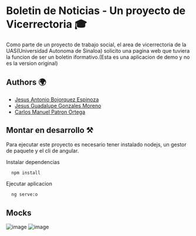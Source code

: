 
# Boletin de Noticias - Un proyecto de Vicerrectoria 🎓

Como parte de un proyecto de trabajo social, el area de vicerrectoria de la UAS(Universidad Autonoma de Sinaloa) solicito una pagina web que tuviera la funcion de ser un boletin iformativo.(Esta es una aplicacion de demo y no es la version original)


## Authors 🌍

- [Jesus Antonio Bojorquez Espinoza](https://github.com/Ant29bj)
- [Jesus Guadalupe Gonzales Moreno](https://github.com/jgonzalez13338)
- [Carlos Manuel Patron Ortega](https://github.com/CarlosPatron)


## Montar en desarrollo ⚒️

Para ejecutar este proyecto es necesario tener instalado nodejs, un gestor de paquete y el cli de angular.

Instalar dependencias
```bash
  npm install
```
Ejecutar aplicacion
```bash
  ng serve:o
```

## Mocks
![image](https://github.com/Ant29bj/boletin-vicerrectoria/assets/111606983/7d442911-698d-4d3f-9298-cc5d1034ffca)
![image](https://github.com/Ant29bj/boletin-vicerrectoria/assets/111606983/190d3693-0027-45bf-8d97-ad1685f0b2b8)

